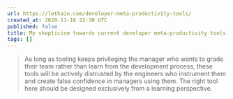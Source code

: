 ```yaml
---
url: https://lethain.com/developer-meta-productivity-tools/
created_at: 2020-11-18 22:30 UTC
published: false
title: My skepticism towards current developer meta-productivity tools.
tags: []
---
```


> As long as tooling keeps privileging the manager who wants to grade their team rather than learn from the development process, these tools will be actively distrusted by the engineers who instrument them and create false confidence in managers using them. The right tool here should be designed exclusively from a learning perspective.
